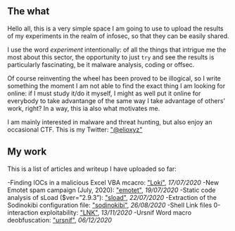 <br />

## The what

Hello all,
this is a very simple space I am going to use to upload the results of my experiments in the realm of infosec, so that they can be easily shared.

I use the word _experiment_ intentionally: of all the things that intrigue me the most about this sector, the opportunity to just `try` and see the results is particularly fascinating, be it malware analysis, coding or offsec.

Of course reinventing the wheel has been proved to be illogical, so I write something the moment I am not able to find the exact thing I am looking for online: if I must study it/do it myself, I might as well put it online for everybody to take advantange of the same way I take advantage of others' work, right? In a way, this ia also what motivates me.<br />

I am mainly interested in malware and threat hunting, but also enjoy an occasional CTF.
This is my Twitter: ["@elioxyz"](https://twitter.com/elioxyz)

## My work

This is a list of articles and writeup I have uploaded so far:

-Finding IOCs in a malicious Excel VBA mcacro: ["Loki"](https://splashdot.github.io/loki/), _17/07/2020_
-New Emotet spam campaign (July, 2020): ["emotet"](https://splashdot.github.io/emotet/), _19/07/2020_
-Static code analysis of sLoad ($ver=”2.9.3”): ["sload"](https://splashdot.github.io/sload/), _22/07/2020_
-Extraction of the Sodinokibi configuration file: ["sodinokibi"](https://splashdot.github.io/sodinokibi/), _26/08/2020_
-Shell Link files 0-interaction exploitability: ["LNK"](https://splashdot.github.io/LNK/), _13/11/2020_
-Ursnif Word macro deobfuscation: ["ursnif"](https://splashdot.github.io/ursnif/), _06/12/2020_
